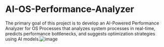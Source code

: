 # AI-OS-Performance-Analyzer
The primary goal of this project is to develop an AI-Powered Performance Analyzer for OS Processes that analyzes system processes in real-time, predicts performance bottlenecks, and suggests optimization strategies using AI models.![image](https://github.com/user-attachments/assets/163aed8e-f728-44f7-9e3c-24d546bf8829)

